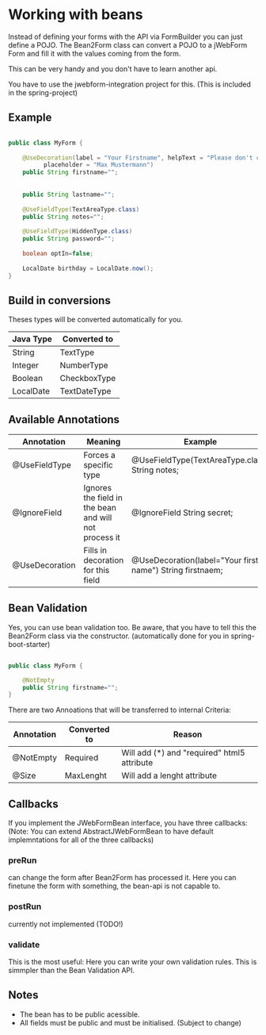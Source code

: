 # Working with beans

Instead of defining your forms with the API via FormBuilder you can just define a POJO.
The Bean2Form class can convert a POJO to a jWebForm Form and fill it with the values coming from the form.

This can be very handy and you don't have to learn another api.

You have to use the jwebform-integration project for this. (This is included in the spring-project)

## Example

```Java

public class MyForm {
  
    @UseDecoration(label = "Your Firstname", helpText = "Please don't cheat here",
          placeholder = "Max Mustermann")
    public String firstname="";
    
    
    public String lastname="";
    
    @UseFieldType(TextAreaType.class)
    public String notes="";
    
    @UseFieldType(HiddenType.class)
    public String password="";
    
    boolean optIn=false;
    
    LocalDate birthday = LocalDate.now();
}
```

## Build in conversions

Theses types will be converted automatically for you.

| Java Type        | Converted to     |
| --------------- |-------------------|
| String | TextType |
| Integer | NumberType |
| Boolean | CheckboxType |
| LocalDate | TextDateType |

## Available Annotations

| Annotation       | Meaning     | Example     |
| --------------- |------------------------------------|-------------------|
| @UseFieldType | Forces a specific type | @UseFieldType(TextAreaType.class) String notes;|
| @IgnoreField | Ignores the field in the bean and will not process it | @IgnoreField String secret;|
| @UseDecoration | Fills in decoration for this field | @UseDecoration(label="Your first name") String firstnaem;|

## Bean Validation

Yes, you can use bean validation too. Be aware, that you have to tell this the Bean2Form class via the constructor. (automatically done for you in spring-boot-starter)

```Java

public class MyForm {

    @NotEmpty    
    public String firstname="";
}
```

There are two Annoations that will be transferred to internal Criteria:

| Annotation        | Converted to     |Reason     |
| --------------- |-------------------|-------------------|
| @NotEmpty | Required | Will add (*) and "required" html5 attribute |
| @Size | MaxLenght | Will add a lenght attribute |

## Callbacks

If you implement the JWebFormBean interface, you have three callbacks:
(Note: You can extend AbstractJWebFormBean to have default implemntations for all of the three callbacks)

### preRun

can change the form after Bean2Form has processed it. 
Here you can finetune the form with something, the bean-api is not capable to.

### postRun

currently not implemented (TODO!)

### validate

This is the most useful: Here you can write your own validation rules. This is simmpler than the Bean Validation API.



## Notes

* The bean has to be public acessible.
* All fields must be public and must be initialised. (Subject to change)

